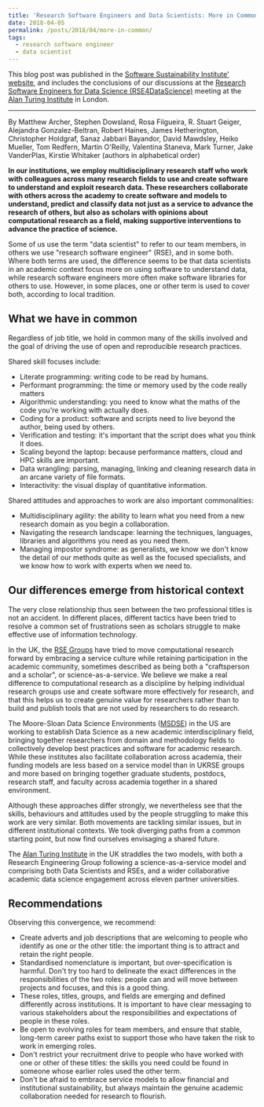 ```yaml
---
title: 'Research Software Engineers and Data Scientists: More in Common'
date: 2018-04-05
permalink: /posts/2018/04/more-in-common/
tags:
  - research software engineer
  - data scientist  
---
```


This blog post was published in the <a href="https://software.ac.uk/blog/2018-04-05-research-software-engineers-and-data-scientists-more-common">Software Sustainability Institute' website</a>, and includes the conclusions of our discussions at the <a href="https://github.com/alan-turing-institute/RSE4DataScience18">Research Software Engineers for Data Science (RSE4DataScience)</a> meeting at the <a href="https://www.turing.ac.uk/">Alan Turing Institute</a> in London.

---

By Matthew Archer, Stephen Dowsland, Rosa Filgueira, R. Stuart Geiger, Alejandra Gonzalez-Beltran, Robert Haines, James Hetherington, Christopher Holdgraf, Sanaz Jabbari Bayandor, David Mawdsley, Heiko Mueller, Tom Redfern, Martin O'Reilly, Valentina Staneva, Mark Turner, Jake VanderPlas, Kirstie Whitaker (authors in alphabetical order)

**In our institutions, we employ multidisciplinary research staff who work with colleagues across many research fields to use and create software to understand and exploit research data. These researchers collaborate with others across the academy to create software and models to understand, predict and classify data not just as a service to advance the research of others, but also as scholars with opinions about computational research as a field, making supportive interventions to advance the practice of science.**

Some of us use the term "data scientist" to refer to our team members, in others we use "research software engineer" (RSE), and in some both. Where both terms are used, the difference seems to be that data scientists in an academic context focus more on using software to understand data, while research software engineers more often make software libraries for others to use. However, in some places, one or other term is used to cover both, according to local tradition.

## What we have in common

Regardless of job title, we hold in common many of the skills involved and the goal of driving the use of open and reproducible research practices.

Shared skill focuses include:

- Literate programming: writing code to be read by humans.
- Performant programming: the time or memory used by the code really matters
- Algorithmic understanding: you need to know what the maths of the code you're working with actually does.
- Coding for a product: software and scripts need to live beyond the author, being used by others.
- Verification and testing: it's important that the script does what you think it does.
- Scaling beyond the laptop: because performance matters, cloud and HPC skills are important.
- Data wrangling: parsing, managing, linking and cleaning research data in an arcane variety of file formats.
- Interactivity: the visual display of quantitative information.

Shared attitudes and approaches to work are also important commonalities:

- Multidisciplinary agility: the ability to learn what you need from a new research domain as you begin a collaboration.
- Navigating the research landscape: learning the techniques, languages, libraries and algorithms you need as you need them.
- Managing impostor syndrome: as generalists, we know we don't know the detail of our methods quite as well as the focused specialists, and we know how to work with experts when we need to.

## Our differences emerge from historical context

The very close relationship thus seen between the two professional titles is not an accident. In different places, different tactics have been tried to resolve a common set of frustrations seen as scholars struggle to make effective use of information technology.

In the UK, the [RSE Groups](http://rse.ac.uk/community/research-software-groups-rsgs/) have tried to move computational research forward by embracing a service culture while retaining participation in the academic community, sometimes described as being both a "craftsperson and a scholar", or science-as-a-service. We believe we make a real difference to computational research as a discipline by helping individual research groups use and create software more effectively for research, and that this helps us to create genuine value for researchers rather than to build and publish tools that are not used by researchers to do research.

The Moore-Sloan Data Science Environments ([MSDSE](http://msdse.org/)) in the US are working to establish Data Science as a new academic interdisciplinary field, bringing together researchers from domain and methodology fields to collectively develop best practices and software for academic research. While these institutes also facilitate collaboration across academia, their funding models are less based on a service model than in UKRSE groups and more based on bringing together graduate students, postdocs, research staff, and faculty across academia together in a shared environment.

Although these approaches differ strongly, we nevertheless see that the skills, behaviours and attitudes used by the people struggling to make this work are very similar. Both movements are tackling similar issues, but in different institutional contexts. We took diverging paths from a common starting point, but now find ourselves envisaging a shared future.

The [Alan Turing Institute](http://turing.ac.uk/) in the UK straddles the two models, with both a Research Engineering Group following a science-as-a-service model and comprising both Data Scientists and RSEs, and a wider collaborative academic data science engagement across eleven partner universities.

## Recommendations

Observing this convergence, we recommend:
   
- Create adverts and job descriptions that are welcoming to people who identify as one or the other title: the important thing is to attract and retain the right people.
- Standardised nomenclature is important, but over-specification is harmful. Don't try too hard to delineate the exact differences in the responsibilities of the two roles: people can and will move between projects and focuses, and this is a good thing.
- These roles, titles, groups, and fields are emerging and defined differently across institutions. It is important to have clear messaging to various stakeholders about the responsibilities and expectations of people in these roles.
- Be open to evolving roles for team members, and ensure that stable, long-term career paths exist to support those who have taken the risk to work in emerging roles.
- Don't restrict your recruitment drive to people who have worked with one or other of these titles: the skills you need could be found in someone whose earlier roles used the other term.
- Don't be afraid to embrace service models to allow financial and institutional sustainability, but always maintain the genuine academic collaboration needed for research to flourish.
